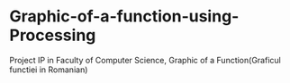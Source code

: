 # Graphic-of-a-function-using-Processing
Project IP in Faculty of Computer Science, Graphic of a Function(Graficul functiei in Romanian)
